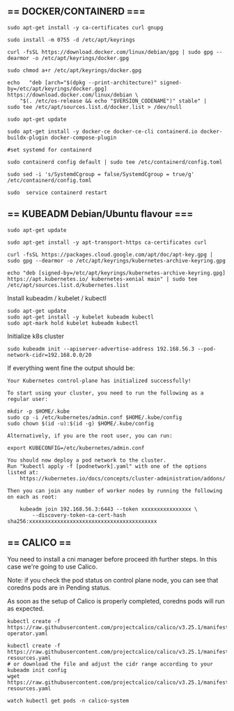 
## == DOCKER/CONTAINERD ===

    sudo apt-get install -y ca-certificates curl gnupg

    sudo install -m 0755 -d /etc/apt/keyrings

    curl -fsSL https://download.docker.com/linux/debian/gpg | sudo gpg --dearmor -o /etc/apt/keyrings/docker.gpg

    sudo chmod a+r /etc/apt/keyrings/docker.gpg

    echo   "deb [arch="$(dpkg --print-architecture)" signed-by=/etc/apt/keyrings/docker.gpg] https://download.docker.com/linux/debian \
        "$(. /etc/os-release && echo "$VERSION_CODENAME")" stable" |   sudo tee /etc/apt/sources.list.d/docker.list > /dev/null
    
    sudo apt-get update
    
    sudo apt-get install -y docker-ce docker-ce-cli containerd.io docker-buildx-plugin docker-compose-plugin

    #set systemd for containerd

    sudo containerd config default | sudo tee /etc/containerd/config.toml
    
    sudo sed -i 's/SystemdCgroup = false/SystemdCgroup = true/g' /etc/containerd/config.toml
    
    sudo  service containerd restart


## == KUBEADM Debian/Ubuntu flavour ===

    sudo apt-get update

    sudo apt-get install -y apt-transport-https ca-certificates curl

    curl -fsSL https://packages.cloud.google.com/apt/doc/apt-key.gpg | sudo gpg --dearmor -o /etc/apt/keyrings/kubernetes-archive-keyring.gpg

    echo "deb [signed-by=/etc/apt/keyrings/kubernetes-archive-keyring.gpg] https://apt.kubernetes.io/ kubernetes-xenial main" | sudo tee /etc/apt/sources.list.d/kubernetes.list

Install kubeadm / kubelet / kubectl

    sudo apt-get update
    sudo apt-get install -y kubelet kubeadm kubectl
    sudo apt-mark hold kubelet kubeadm kubectl

Initialize k8s cluster

    sudo kubeadm init --apiserver-advertise-address 192.168.56.3 --pod-network-cidr=192.168.0.0/20

If everything went fine the output should be:

    Your Kubernetes control-plane has initialized successfully!

    To start using your cluster, you need to run the following as a regular user:

    mkdir -p $HOME/.kube
    sudo cp -i /etc/kubernetes/admin.conf $HOME/.kube/config
    sudo chown $(id -u):$(id -g) $HOME/.kube/config

    Alternatively, if you are the root user, you can run:

    export KUBECONFIG=/etc/kubernetes/admin.conf

    You should now deploy a pod network to the cluster.
    Run "kubectl apply -f [podnetwork].yaml" with one of the options listed at:
        https://kubernetes.io/docs/concepts/cluster-administration/addons/

    Then you can join any number of worker nodes by running the following on each as root:

        kubeadm join 192.168.56.3:6443 --token xxxxxxxxxxxxxxxx \
            --discovery-token-ca-cert-hash sha256:xxxxxxxxxxxxxxxxxxxxxxxxxxxxxxxxxxxxxxxxx

## == CALICO ==

You need to install a cni manager before proceed ith further steps. In this case we're going to use Calico.

Note: if you check the pod status on control plane node, you can see that coredns pods are in Pending status.

As soon as the setup of Calico is properly completed, coredns pods will run as expected.

    kubectl create -f https://raw.githubusercontent.com/projectcalico/calico/v3.25.1/manifests/tigera-operator.yaml

    kubectl create -f https://raw.githubusercontent.com/projectcalico/calico/v3.25.1/manifests/custom-resources.yaml
    # or download the file and adjust the cidr range according to your kubeadm init config
    wget https://raw.githubusercontent.com/projectcalico/calico/v3.25.1/manifests/custom-resources.yaml

    watch kubectl get pods -n calico-system

